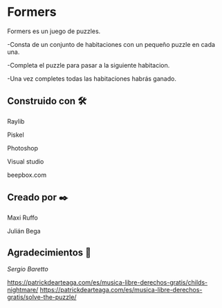 # Formers

Formers es un juego de puzzles.

-Consta de un conjunto de habitaciones con un pequeño puzzle en cada una.

-Completa el puzzle para pasar a la siguiente habitacion.

-Una vez completes todas las habitaciones habrás ganado.


## Construido con 🛠️

Raylib

Piskel

Photoshop

Visual studio

beepbox.com


## Creado por ✒️

Maxi Ruffo

Julián Bega

## Agradecimientos 🎁

_Sergio Baretto_

https://patrickdearteaga.com/es/musica-libre-derechos-gratis/childs-nightmare/
https://patrickdearteaga.com/es/musica-libre-derechos-gratis/solve-the-puzzle/
